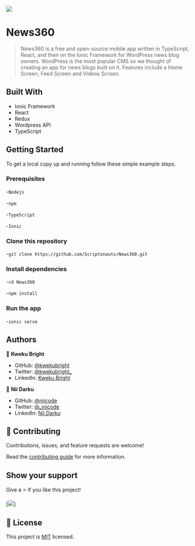 ![](https://img.shields.io/badge/News360-v1.0.0-blueviolet.svg?style=flat-square)

# News360

> News360 is a free and open-source mobile app written in TypeScript, React, and then on the Ionic Framework for WordPress news blog owners. WordPress is the most popular CMS so we thought of creating an app for news blogs built on it. Features include a Home Screen, Feed Screen and Videos Screen.


## Built With

- Ionic Framework
- React 
- Redux
- Wordpress API
- TypeScript



## Getting Started

To get a local copy up and running follow these simple example steps.

### Prerequisites
-`Nodejs`

-`npm`

-`TypeScript`

-`Ionic`

### Clone this repository 
-`git clone https://github.com/Scriptonauts/News360.git`

### Install dependencies

-`cd News360`

-`npm install`

### Run the app

-`ionic serve`


## Authors

👤 **Kweku Bright**

- GitHub: [@kwekubright](https://github.com/kwekubright)
- Twitter: [@kwekubright_](https://twitter.com/kwekubright_)
- LinkedIn: [Kweku Bright](https://linkedin.com/in/kwekubright)

👤 **Nii Darku**

- GitHub: [@niicode](https://github.com/niicode)
- Twitter: [@_niicode](https://twitter.com/_niicode)
- LinkedIn: [Nii Darku](https://linkedin.com/in//nii-darku-dodoo-082018148/)


## 🤝 Contributing

Contributions, issues, and feature requests are welcome!

Read the [contributing guide](Contribution.md) for more information.

## Show your support

Give a ⭐️ if you like this project!

[![](https://img.shields.io/badge/stars-%7B%7B%20stars%20%7D%7D-blueviolet)]

## 📝 License

This project is [MIT](./MIT.md) licensed.
